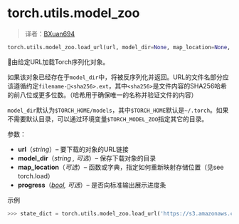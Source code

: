 

# torch.utils.model_zoo

> 译者：[BXuan694](https://github.com/BXuan694)

```py
torch.utils.model_zoo.load_url(url, model_dir=None, map_location=None, progress=True)
```

由给定URL加载Torch序列化对象。

如果该对象已经存在于`model_dir`中，将被反序列化并返回。URL的文件名部分应该遵循约定`filename-<sha256>.ext`，其中`<sha256>`是文件内容的SHA256哈希的前八位或更多位数。（哈希用于确保唯一的名称并验证文件的内容）

`model_dir`默认为`$TORCH_HOME/models`，其中`$TORCH_HOME`默认是`~/.torch`。如果不需要默认目录，可以通过环境变量`$TORCH_MODEL_ZOO`指定其它的目录。

参数：

*   **url**（_string_）– 要下载的对象的URL链接
*   **model_dir**（_string_ _,_ _可选_）– 保存下载对象的目录
*   **map_location**（_可选_）– 函数或字典，指定如何重新映射存储位置（见see torch.load）
*   **progress**（[_bool_](https://docs.python.org/3/library/functions.html#bool "(in Python v3.7)")_,_ _可选_）– 是否向标准输出展示进度条



示例

```py
>>> state_dict = torch.utils.model_zoo.load_url('https://s3.amazonaws.com/pytorch/models/resnet18-5c106cde.pth')
```

